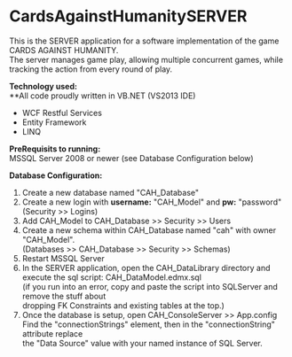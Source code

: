 CardsAgainstHumanitySERVER
==========================
This is the SERVER application for a software implementation of the game CARDS AGAINST HUMANITY.<br/>
The server manages game play, allowing multiple concurrent games, while tracking the action from every round of play.</br>


<strong>Technology used:</strong><br/>
**All code proudly written in VB.NET (VS2013 IDE)
  <ul>
  	<li>WCF Restful Services</li>
  	<li>Entity Framework</li>
  	<li>LINQ</li>
  </ul>
  
<p><strong>PreRequisits to running:</strong> <br/>
  MSSQL Server 2008 or newer (see Database Configuration below)
</p>
  

<p><strong>Database Configuration:</strong>
<ol>
  <li>Create a new database named "CAH_Database"</li>
  <li>Create a new login with <strong>username:</strong> "CAH_Model" and <strong>pw:</strong> "password" (Security >> Logins)</li>
  <li>Add CAH_Model to CAH_Database >> Security >> Users</li>
  <li>Create a new schema within CAH_Database named "cah" with owner "CAH_Model". <br/>
  	  (Databases >> CAH_Database >> Security >> Schemas)</li>
  <li>Restart MSSQL Server</li>
  <li>In the SERVER application, open the CAH_DataLibrary directory and execute the sql script: CAH_DataModel.edmx.sql <br/>
      (if you run into an error, copy and paste the script into SQLServer and remove the stuff about <br/>
      dropping FK Constraints and existing tables at the top.)</li>
  <li>Once the database is setup, open CAH_ConsoleServer >> App.config <br/>
      Find the "connectionStrings" element, then in the "connectionString" attribute replace <br/>
      the "Data Source" value with your named instance of SQL Server.</li>
</ol>
</p>
  
  

  
